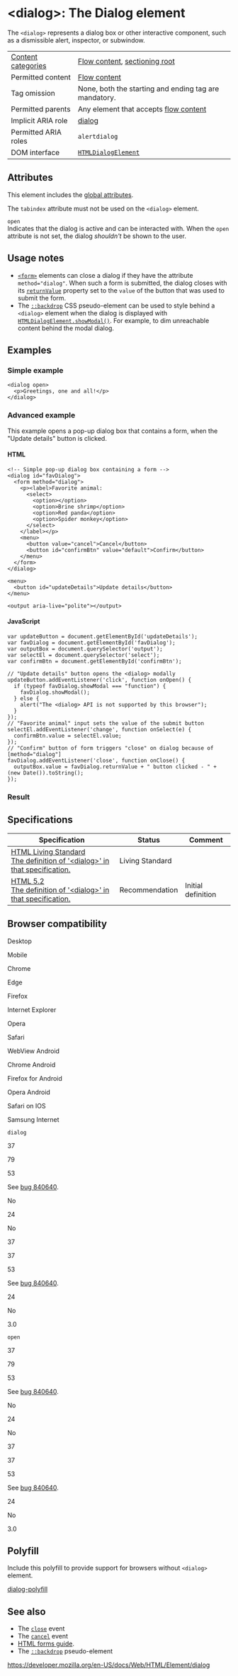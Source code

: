 &lt;dialog&gt;: The Dialog element
==================================

The `<dialog>` represents a dialog box or other interactive component, such as a dismissible alert, inspector, or subwindow.

<table><tbody><tr class="odd"><td><a href="https://developer.mozilla.org/en-US/docs/Web/Guide/HTML/Content_categories">Content categories</a></td><td><a href="https://developer.mozilla.org/en-US/docs/Web/Guide/HTML/Content_categories#flow_content">Flow content</a>, <a href="https://developer.mozilla.org/en-US/docs/Web/Guide/HTML/Using_HTML_sections_and_outlines#sectioning_roots">sectioning root</a></td></tr><tr class="even"><td>Permitted content</td><td><a href="https://developer.mozilla.org/en-US/docs/Web/Guide/HTML/Content_categories#flow_content">Flow content</a></td></tr><tr class="odd"><td>Tag omission</td><td>None, both the starting and ending tag are mandatory.</td></tr><tr class="even"><td>Permitted parents</td><td>Any element that accepts <a href="https://developer.mozilla.org/en-US/docs/Web/Guide/HTML/Content_categories#flow_content">flow content</a></td></tr><tr class="odd"><td>Implicit ARIA role</td><td><a href="https://developer.mozilla.org/en-US/docs/Web/Accessibility/ARIA/Roles/dialog_role">dialog</a></td></tr><tr class="even"><td>Permitted ARIA roles</td><td><code>alertdialog</code></td></tr><tr class="odd"><td>DOM interface</td><td><a href="https://developer.mozilla.org/en-US/docs/Web/API/HTMLDialogElement"><code>HTMLDialogElement</code></a></td></tr></tbody></table>

Attributes
----------

This element includes the [global attributes](../global_attributes).

The `tabindex` attribute must not be used on the `<dialog>` element.

`open`  
Indicates that the dialog is active and can be interacted with. When the `open` attribute is not set, the dialog *shouldn't* be shown to the user.

Usage notes
-----------

-   [`<form>`](form) elements can close a dialog if they have the attribute `method="dialog"`. When such a form is submitted, the dialog closes with its [`returnValue`](https://developer.mozilla.org/en-US/docs/Web/API/HTMLDialogElement/returnValue) property set to the `value` of the button that was used to submit the form.
-   The [`::backdrop`](https://developer.mozilla.org/en-US/docs/Web/CSS/::backdrop) CSS pseudo-element can be used to style behind a `<dialog>` element when the dialog is displayed with [`HTMLDialogElement.showModal()`](https://developer.mozilla.org/en-US/docs/Web/API/HTMLDialogElement/showModal). For example, to dim unreachable content behind the modal dialog.

Examples
--------

### Simple example

    <dialog open>
      <p>Greetings, one and all!</p>
    </dialog>

### Advanced example

This example opens a pop-up dialog box that contains a form, when the "Update details" button is clicked.

#### HTML

    <!-- Simple pop-up dialog box containing a form -->
    <dialog id="favDialog">
      <form method="dialog">
        <p><label>Favorite animal:
          <select>
            <option></option>
            <option>Brine shrimp</option>
            <option>Red panda</option>
            <option>Spider monkey</option>
          </select>
        </label></p>
        <menu>
          <button value="cancel">Cancel</button>
          <button id="confirmBtn" value="default">Confirm</button>
        </menu>
      </form>
    </dialog>

    <menu>
      <button id="updateDetails">Update details</button>
    </menu>

    <output aria-live="polite"></output>

#### JavaScript

    var updateButton = document.getElementById('updateDetails');
    var favDialog = document.getElementById('favDialog');
    var outputBox = document.querySelector('output');
    var selectEl = document.querySelector('select');
    var confirmBtn = document.getElementById('confirmBtn');

    // "Update details" button opens the <dialog> modally
    updateButton.addEventListener('click', function onOpen() {
      if (typeof favDialog.showModal === "function") {
        favDialog.showModal();
      } else {
        alert("The <dialog> API is not supported by this browser");
      }
    });
    // "Favorite animal" input sets the value of the submit button
    selectEl.addEventListener('change', function onSelect(e) {
      confirmBtn.value = selectEl.value;
    });
    // "Confirm" button of form triggers "close" on dialog because of [method="dialog"]
    favDialog.addEventListener('close', function onClose() {
      outputBox.value = favDialog.returnValue + " button clicked - " + (new Date()).toString();
    });

### Result

Specifications
--------------

<table><thead><tr class="header"><th>Specification</th><th>Status</th><th>Comment</th></tr></thead><tbody><tr class="odd"><td><a href="https://html.spec.whatwg.org/multipage/forms.html#the-dialog-element">HTML Living Standard<br />
<span class="small">The definition of '&lt;dialog&gt;' in that specification.</span></a></td><td><span class="spec-living">Living Standard</span></td><td></td></tr><tr class="even"><td><a href="https://www.w3.org/TR/html52/interactive-elements.html#the-dialog-element">HTML 5.2<br />
<span class="small">The definition of '&lt;dialog&gt;' in that specification.</span></a></td><td><span class="spec-rec">Recommendation</span></td><td>Initial definition</td></tr></tbody></table>

Browser compatibility
---------------------

Desktop

Mobile

Chrome

Edge

Firefox

Internet Explorer

Opera

Safari

WebView Android

Chrome Android

Firefox for Android

Opera Android

Safari on IOS

Samsung Internet

`dialog`

37

79

53

See [bug 840640](https://bugzil.la/840640).

No

24

No

37

37

53

See [bug 840640](https://bugzil.la/840640).

24

No

3.0

`open`

37

79

53

See [bug 840640](https://bugzil.la/840640).

No

24

No

37

37

53

See [bug 840640](https://bugzil.la/840640).

24

No

3.0

Polyfill
--------

Include this polyfill to provide support for browsers without `<dialog>` element.

[dialog-polyfill](https://github.com/GoogleChrome/dialog-polyfill)

See also
--------

-   The [`close`](https://developer.mozilla.org/en-US/docs/Web/API/HTMLDialogElement/close_event) event
-   The [`cancel`](https://developer.mozilla.org/en-US/docs/Web/API/HTMLDialogElement/cancel_event) event
-   [HTML forms guide](https://developer.mozilla.org/en-US/docs/Learn/Forms).
-   The [`::backdrop`](https://developer.mozilla.org/en-US/docs/Web/CSS/::backdrop) pseudo-element

<a href="https://developer.mozilla.org/en-US/docs/Web/HTML/Element/dialog" class="_attribution-link">https://developer.mozilla.org/en-US/docs/Web/HTML/Element/dialog</a>
